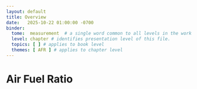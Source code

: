 ```yaml
---
layout: default
title: Overview
date:   2025-10-22 01:00:00 -0700
binder:
  tome:  measurement  # a single word common to all levels in the work 
  level: chapter # identifies presentation level of this file.
  topics: [ ] # applies to book level
  themes: [ AFR ] # applies to chapter level
---
```


# Air Fuel Ratio
